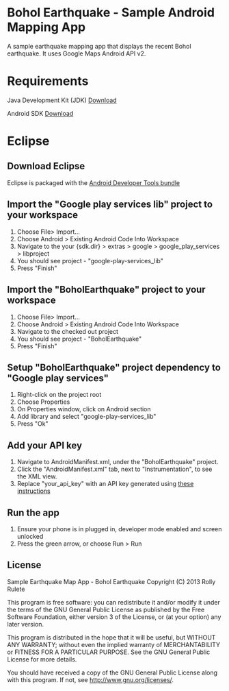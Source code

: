 # Bohol Earthquake - Sample Android Mapping App

A sample earthquake mapping app that displays the recent Bohol earthquake. It uses Google Maps Android API v2. 

# Requirements

Java Development Kit (JDK) [Download](http://www.oracle.com/technetwork/java/javase/downloads/jdk7-downloads-1880260.html)

Android SDK [Download](http://developer.android.com/sdk/index.html)

# Eclipse

## Download Eclipse
Eclipse is packaged with the [Android Developer Tools bundle](http://developer.android.com/sdk/index.html)


## Import the "Google play services lib" project to your workspace
  1. Choose File> Import...
  2. Choose Android > Existing Android Code Into Workspace
  3. Navigate to the your {sdk.dir} > extras > google > google_play_services > libproject
  4. You should see project - "google-play-services_lib"
  6. Press "Finish"
  
## Import the "BoholEarthquake" project to your workspace
  1. Choose File> Import...
  2. Choose Android > Existing Android Code Into Workspace
  3. Navigate to the checked out project
  4. You should see project - "BoholEarthquake"
  6. Press "Finish"
  
## Setup "BoholEarthquake" project dependency to "Google play services"
  1. Right-click on the project root
  2. Choose Properties
  3. On Properties window, click on Android section
  4. Add library and select "google-play-services_lib"
  6. Press "Ok"

## Add your API key
  1. Navigate to AndroidManifest.xml, under the "BoholEarthquake" project.
  2. Click the "AndroidManifest.xml" tab, next to "Instrumentation", to see the XML view.
  3. Replace "your_api_key" with an API key generated using [these instructions](https://developers.google.com/maps/documentation/android/start#the_google_maps_api_key)

## Run the app
  1. Ensure your phone is in plugged in, developer mode enabled and screen unlocked
  2. Press the green arrow, or choose Run > Run
  
## License
  Sample Earthquake Map App - Bohol Earthquake
  Copyright (C) 2013  Rolly Rulete
  
  This program is free software: you can redistribute it and/or modify
  it under the terms of the GNU General Public License as published by
  the Free Software Foundation, either version 3 of the License, or
  (at your option) any later version.
  
  This program is distributed in the hope that it will be useful,
  but WITHOUT ANY WARRANTY; without even the implied warranty of
  MERCHANTABILITY or FITNESS FOR A PARTICULAR PURPOSE.  See the
  GNU General Public License for more details.
  
  You should have received a copy of the GNU General Public License
  along with this program.  If not, see <http://www.gnu.org/licenses/>.
